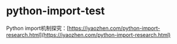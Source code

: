 # python-import-test

Python import机制探究：[https://iyaozhen.com/python-import-research.html](https://iyaozhen.com/python-import-research.html)